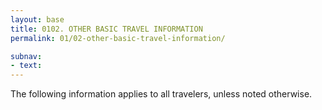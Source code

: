 ```yaml
---
layout: base
title: 0102. OTHER BASIC TRAVEL INFORMATION
permalink: 01/02-other-basic-travel-information/

subnav:
- text: 
---
```



The following information applies to all travelers, unless noted otherwise.